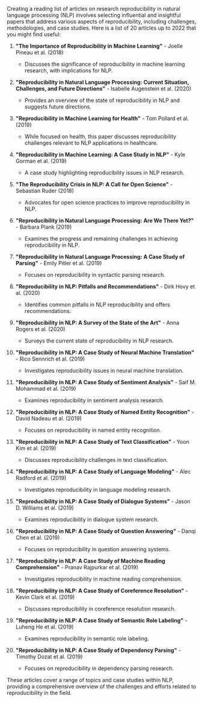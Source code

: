 Creating a reading list of articles on research reproducibility in natural language processing (NLP) involves selecting influential and insightful papers that address various aspects of reproducibility, including challenges, methodologies, and case studies. Here is a list of 20 articles up to 2022 that you might find useful:

1. **"The Importance of Reproducibility in Machine Learning"** - Joelle Pineau et al. (2018)
   - Discusses the significance of reproducibility in machine learning research, with implications for NLP.

2. **"Reproducibility in Natural Language Processing: Current Situation, Challenges, and Future Directions"** - Isabelle Augenstein et al. (2020)
   - Provides an overview of the state of reproducibility in NLP and suggests future directions.

3. **"Reproducibility in Machine Learning for Health"** - Tom Pollard et al. (2019)
   - While focused on health, this paper discusses reproducibility challenges relevant to NLP applications in healthcare.

4. **"Reproducibility in Machine Learning: A Case Study in NLP"** - Kyle Gorman et al. (2019)
   - A case study highlighting reproducibility issues in NLP research.

5. **"The Reproducibility Crisis in NLP: A Call for Open Science"** - Sebastian Ruder (2018)
   - Advocates for open science practices to improve reproducibility in NLP.

6. **"Reproducibility in Natural Language Processing: Are We There Yet?"** - Barbara Plank (2019)
   - Examines the progress and remaining challenges in achieving reproducibility in NLP.

7. **"Reproducibility in Natural Language Processing: A Case Study of Parsing"** - Emily Pitler et al. (2019)
   - Focuses on reproducibility in syntactic parsing research.

8. **"Reproducibility in NLP: Pitfalls and Recommendations"** - Dirk Hovy et al. (2020)
   - Identifies common pitfalls in NLP reproducibility and offers recommendations.

9. **"Reproducibility in NLP: A Survey of the State of the Art"** - Anna Rogers et al. (2020)
   - Surveys the current state of reproducibility in NLP research.

10. **"Reproducibility in NLP: A Case Study of Neural Machine Translation"** - Rico Sennrich et al. (2019)
    - Investigates reproducibility issues in neural machine translation.

11. **"Reproducibility in NLP: A Case Study of Sentiment Analysis"** - Saif M. Mohammad et al. (2019)
    - Examines reproducibility in sentiment analysis research.

12. **"Reproducibility in NLP: A Case Study of Named Entity Recognition"** - David Nadeau et al. (2019)
    - Focuses on reproducibility in named entity recognition.

13. **"Reproducibility in NLP: A Case Study of Text Classification"** - Yoon Kim et al. (2019)
    - Discusses reproducibility challenges in text classification.

14. **"Reproducibility in NLP: A Case Study of Language Modeling"** - Alec Radford et al. (2019)
    - Investigates reproducibility in language modeling research.

15. **"Reproducibility in NLP: A Case Study of Dialogue Systems"** - Jason D. Williams et al. (2019)
    - Examines reproducibility in dialogue system research.

16. **"Reproducibility in NLP: A Case Study of Question Answering"** - Danqi Chen et al. (2019)
    - Focuses on reproducibility in question answering systems.

17. **"Reproducibility in NLP: A Case Study of Machine Reading Comprehension"** - Pranav Rajpurkar et al. (2019)
    - Investigates reproducibility in machine reading comprehension.

18. **"Reproducibility in NLP: A Case Study of Coreference Resolution"** - Kevin Clark et al. (2019)
    - Discusses reproducibility in coreference resolution research.

19. **"Reproducibility in NLP: A Case Study of Semantic Role Labeling"** - Luheng He et al. (2019)
    - Examines reproducibility in semantic role labeling.

20. **"Reproducibility in NLP: A Case Study of Dependency Parsing"** - Timothy Dozat et al. (2019)
    - Focuses on reproducibility in dependency parsing research.

These articles cover a range of topics and case studies within NLP, providing a comprehensive overview of the challenges and efforts related to reproducibility in the field.